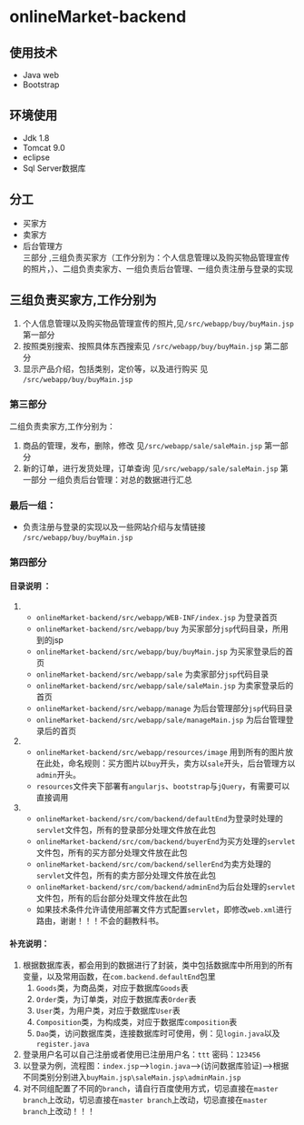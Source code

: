 # onlineMarket-backend
## 使用技术
* Java web 
* Bootstrap
## 环境使用
* Jdk 1.8 
* Tomcat 9.0
* eclipse
* Sql Server数据库
## 分工
* 买家方
* 卖家方
* 后台管理方  
三部分 ,三组负责买家方（工作分别为：个人信息管理以及购买物品管理宣传的照片，）、二组负责卖家方、一组负责后台管理、一组负责注册与登录的实现
## 三组负责买家方,工作分别为
1. 个人信息管理以及购买物品管理宣传的照片,见`/src/webapp/buy/buyMain.jsp` 第一部分
2. 按照类别搜索、按照具体东西搜索见 `/src/webapp/buy/buyMain.jsp` 第二部分 
3. 显示产品介绍，包括类别，定价等，以及进行购买  见 `/src/webapp/buy/buyMain.jsp` 
### 第三部分
二组负责卖家方,工作分别为：
1. 商品的管理，发布，删除，修改  见`/src/webapp/sale/saleMain.jsp` 第一部分
2. 新的订单，进行发货处理，订单查询  见`/src/webapp/sale/saleMain.jsp` 第一部分
一组负责后台管理：对总的数据进行汇总
### 最后一组：
* 负责注册与登录的实现以及一些网站介绍与友情链接  `/src/webapp/buy/buyMain.jsp` 
### 第四部分                                              
#### 目录说明 ：
1.    * `onlineMarket-backend/src/webapp/WEB-INF/index.jsp` 为登录首页
      * `onlineMarket-backend/src/webapp/buy` 为买家部分`jsp`代码目录，所用到的jsp
      * `onlineMarket-backend/src/webapp/buy/buyMain.jsp` 为买家登录后的首页
      * `onlineMarket-backend/src/webapp/sale` 为卖家部分`jsp`代码目录
      * `onlineMarket-backend/src/webapp/sale/saleMain.jsp` 为卖家登录后的首页
      * `onlineMarket-backend/src/webapp/manage` 为后台管理部分`jsp`代码目录
      * `onlineMarket-backend/src/webapp/sale/manageMain.jsp` 为后台管理登录后的首页
2. 
      * `onlineMarket-backend/src/webapp/resources/image` 用到所有的图片放在此处，命名规则：买方图片以`buy`开头，卖方以`sale`开头，后台管理方以`admin`开头。
     *  `resources`文件夹下部署有`angularjs`、`bootstrap`与`jQuery`，有需要可以直接调用
3. 
     *  `onlineMarket-backend/src/com/backend/defaultEnd`为登录时处理的`servlet`文件包，所有的登录部分处理文件放在此包
      * `onlineMarket-backend/src/com/backend/buyerEnd`为买方处理的`servlet`文件包，所有的买方部分处理文件放在此包
      * `onlineMarket-backend/src/com/backend/sellerEnd`为卖方处理的`servlet`文件包，所有的卖方部分处理文件放在此包
      * `onlineMarket-backend/src/com/backend/adminEnd`为后台处理的`servlet`文件包，所有的后台部分处理文件放在此包
      * 如果技术条件允许请使用部署文件方式配置`servlet`，即修改`web.xml`进行路由，谢谢！！！不会的翻教科书。
#### 补充说明：
1. 根据数据库表，都会用到的数据进行了封装，类中包括数据库中所用到的所有变量，以及常用函数，在`com.backend.defaultEnd`包里
    1. `Goods`类，为商品类，对应于数据库`Goods`表
    2. `Order`类，为订单类，对应于数据库表`Order`表
    3. `User`类，为用户类，对应于数据库`User`表
    4. `Composition`类，为构成类，对应于数据库`composition`表
    5. `Dao`类，访问数据库类，连接数据库时可使用，例：见`login.java`以及`register.java`
2. 登录用户名可以自己注册或者使用已注册用户名：`ttt` 密码：`123456`
3. 以登录为例，流程图：`index.jsp`-->`login.java`-->(访问数据库验证)-->根据不同类别分别进入`buyMain.jsp\saleMain.jsp\adminMain.jsp`
4. 对不同组配置了不同的`branch`，请自行百度使用方式，切忌直接在`master branch`上改动，切忌直接在`master branch`上改动，切忌直接在`master branch`上改动！！！
